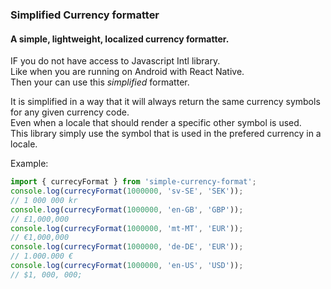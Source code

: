 ### Simplified Currency formatter

#### A simple, lightweight, localized currency formatter.

IF you do not have access to Javascript Intl library.  
Like when you are running on Android with React Native.  
Then your can use this _simplified_ formatter.

It is simplified in a way that it will always return the same currency symbols for any given currency code.  
Even when a locale that should render a specific other symbol is used.  
This library simply use the symbol that is used in the prefered currency in a locale.

Example:

```javascript
import { currecyFormat } from 'simple-currency-format';
console.log(currecyFormat(1000000, 'sv-SE', 'SEK'));
// 1 000 000 kr
console.log(currecyFormat(1000000, 'en-GB', 'GBP'));
// £1,000,000
console.log(currecyFormat(1000000, 'mt-MT', 'EUR'));
// €1,000,000
console.log(currecyFormat(1000000, 'de-DE', 'EUR'));
// 1.000.000 €
console.log(currecyFormat(1000000, 'en-US', 'USD'));
// $1, 000, 000;
```
